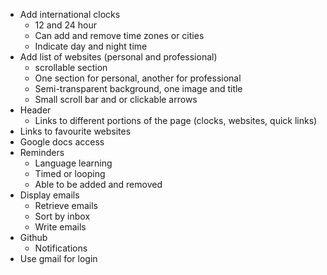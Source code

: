 - Add international clocks
    - 12 and 24 hour
    - Can add and remove time zones or cities
    - Indicate day and night time
- Add list of websites (personal and professional)
    - scrollable section
    - One section for personal, another for professional
    - Semi-transparent background, one image and title
    - Small scroll bar and or clickable arrows
- Header
    - Links to different portions of the page (clocks, websites, quick links)
- Links to favourite websites
- Google docs access
- Reminders
    - Language learning
    - Timed or looping
    - Able to be added and removed
- Display emails
    - Retrieve emails
    - Sort by inbox
    - Write emails
- Github
    - Notifications
- Use gmail for login
